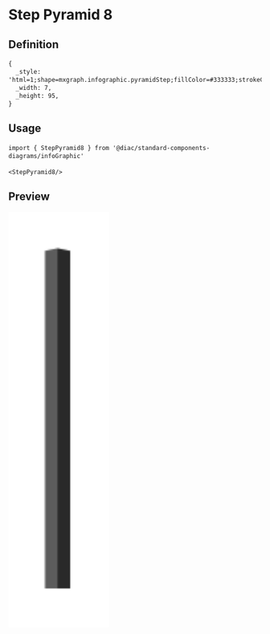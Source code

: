 # Step Pyramid 8

## Definition

```
{
  _style: 'html=1;shape=mxgraph.infographic.pyramidStep;fillColor=#333333;strokeColor=none;shadow=0;',
  _width: 7,
  _height: 95,
}
```

## Usage

```
import { StepPyramid8 } from '@diac/standard-components-diagrams/infoGraphic'

<StepPyramid8/>
```

## Preview

<img src="./step-pyramid-8.png" width="200"/>

